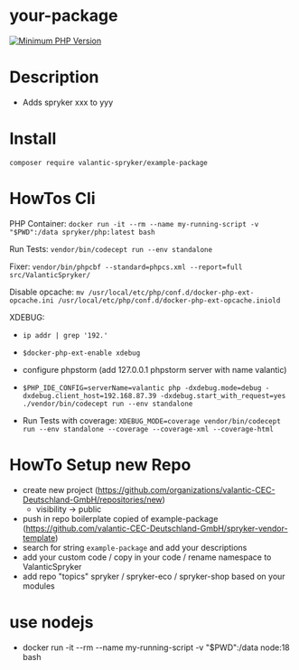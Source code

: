 # your-package

[![Minimum PHP Version](https://img.shields.io/badge/php-%3E%3D%208.0-8892BF.svg)](https://php.net/)

# Description
 - Adds spryker xxx to yyy

# Install
`composer require valantic-spryker/example-package`

# HowTos Cli

PHP Container: `docker run -it --rm --name my-running-script -v "$PWD":/data spryker/php:latest bash`

Run Tests: `vendor/bin/codecept run --env standalone`

Fixer: `vendor/bin/phpcbf --standard=phpcs.xml --report=full src/ValanticSpryker/`

Disable opcache: `mv /usr/local/etc/php/conf.d/docker-php-ext-opcache.ini /usr/local/etc/php/conf.d/docker-php-ext-opcache.iniold`

XDEBUG:
- `ip addr | grep '192.'`
- `$docker-php-ext-enable xdebug`
- configure phpstorm (add 127.0.0.1 phpstorm server with name valantic)
- `$PHP_IDE_CONFIG=serverName=valantic php -dxdebug.mode=debug -dxdebug.client_host=192.168.87.39 -dxdebug.start_with_request=yes ./vendor/bin/codecept run --env standalone`

- Run Tests with coverage: `XDEBUG_MODE=coverage vendor/bin/codecept run --env standalone --coverage --coverage-xml --coverage-html`

# HowTo Setup new Repo
 - create new project (https://github.com/organizations/valantic-CEC-Deutschland-GmbH/repositories/new)
   - visibility -> public
 - push in repo boilerplate copied of example-package (https://github.com/valantic-CEC-Deutschland-GmbH/spryker-vendor-template)
 - search for string `example-package` and add your descriptions
 - add your custom code / copy in your code / rename namespace to ValanticSpryker
 - add repo "topics" spryker / spryker-eco / spryker-shop based on your modules

# use nodejs
 - docker run -it --rm --name my-running-script -v "$PWD":/data node:18 bash
